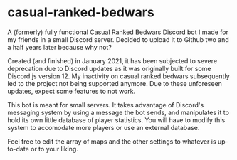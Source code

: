 # casual-ranked-bedwars
A (formerly) fully functional Casual Ranked Bedwars Discord bot I made for my friends in a small Discord server. Decided to upload it to Github two and a half years later because why not?

Created (and finished) in January 2021, it has been subjected to severe deprecation due to Discord updates as it was originally built for some Discord.js version 12. My inactivity on casual ranked bedwars subsequently led to the project not being supported anymore. Due to these unforeseen updates, expect some features to not work.

This bot is meant for small servers. It takes advantage of Discord's messaging system by using a message the bot sends, and manipulates it to hold its own little database of player statistics. You will have to modify this system to accomodate more players or use an external database.

Feel free to edit the array of maps and the other settings to whatever is up-to-date or to your liking.
